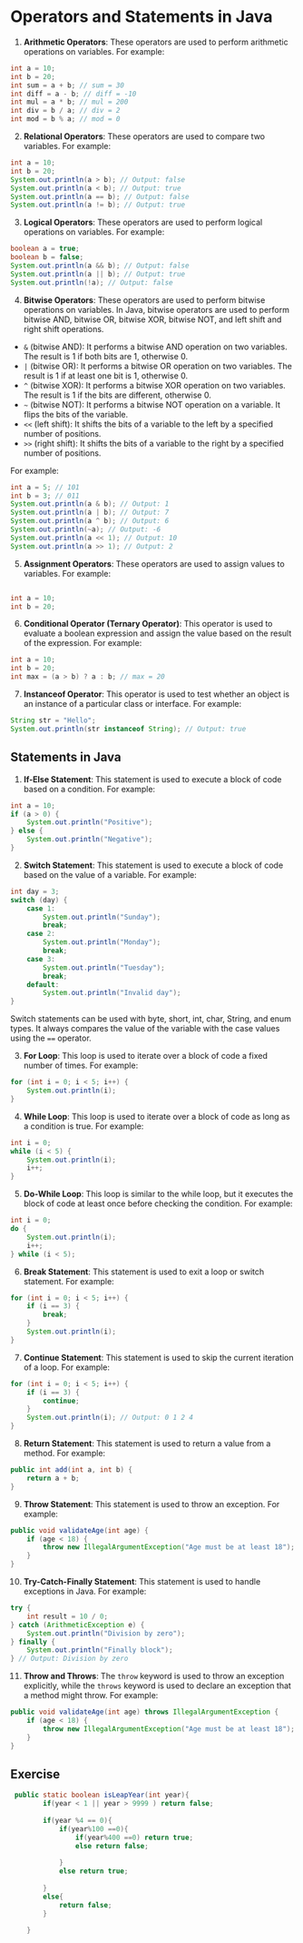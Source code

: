 # Operators and Statements in Java

1. **Arithmetic Operators**: These operators are used to perform arithmetic operations on variables. For example:

```java
int a = 10;
int b = 20;
int sum = a + b; // sum = 30
int diff = a - b; // diff = -10
int mul = a * b; // mul = 200
int div = b / a; // div = 2
int mod = b % a; // mod = 0
```

2. **Relational Operators**: These operators are used to compare two variables. For example:

```java
int a = 10;
int b = 20;
System.out.println(a > b); // Output: false
System.out.println(a < b); // Output: true
System.out.println(a == b); // Output: false
System.out.println(a != b); // Output: true
```

3. **Logical Operators**: These operators are used to perform logical operations on variables. For example:

```java
boolean a = true;
boolean b = false;
System.out.println(a && b); // Output: false
System.out.println(a || b); // Output: true
System.out.println(!a); // Output: false
```

4. **Bitwise Operators**: These operators are used to perform bitwise operations on variables.
In Java, bitwise operators are used to perform bitwise AND, bitwise OR, bitwise XOR, bitwise NOT, and left shift and right shift operations.

- `&` (bitwise AND): It performs a bitwise AND operation on two variables. The result is 1 if both bits are 1, otherwise 0.
- `|` (bitwise OR): It performs a bitwise OR operation on two variables. The result is 1 if at least one bit is 1, otherwise 0.
- `^` (bitwise XOR): It performs a bitwise XOR operation on two variables. The result is 1 if the bits are different, otherwise 0.
- `~` (bitwise NOT): It performs a bitwise NOT operation on a variable. It flips the bits of the variable.
- `<<` (left shift): It shifts the bits of a variable to the left by a specified number of positions.
- `>>` (right shift): It shifts the bits of a variable to the right by a specified number of positions.

For example:

```java
int a = 5; // 101
int b = 3; // 011
System.out.println(a & b); // Output: 1
System.out.println(a | b); // Output: 7
System.out.println(a ^ b); // Output: 6
System.out.println(~a); // Output: -6
System.out.println(a << 1); // Output: 10
System.out.println(a >> 1); // Output: 2
```

5. **Assignment Operators**: These operators are used to assign values to variables. For example:

```java

int a = 10;
int b = 20;
```

6. **Conditional Operator (Ternary Operator)**: This operator is used to evaluate a boolean expression and assign the value based on the result of the expression. For example:

```java
int a = 10;
int b = 20;
int max = (a > b) ? a : b; // max = 20
```

7. **Instanceof Operator**: This operator is used to test whether an object is an instance of a particular class or interface. For example:

```java
String str = "Hello";
System.out.println(str instanceof String); // Output: true
```

## Statements in Java

1. **If-Else Statement**: This statement is used to execute a block of code based on a condition. For example:

```java
int a = 10;
if (a > 0) {
    System.out.println("Positive");
} else {
    System.out.println("Negative");
}
```

2. **Switch Statement**: This statement is used to execute a block of code based on the value of a variable. For example:

```java
int day = 3;
switch (day) {
    case 1:
        System.out.println("Sunday");
        break;
    case 2:
        System.out.println("Monday");
        break;
    case 3:
        System.out.println("Tuesday");
        break;
    default:
        System.out.println("Invalid day");
}
```

Switch statements can be used with byte, short, int, char, String, and enum types. It always compares the value of the variable with the case values using the `==` operator.

3. **For Loop**: This loop is used to iterate over a block of code a fixed number of times. For example:

```java
for (int i = 0; i < 5; i++) {
    System.out.println(i);
}
```

4. **While Loop**: This loop is used to iterate over a block of code as long as a condition is true. For example:

```java
int i = 0;
while (i < 5) {
    System.out.println(i);
    i++;
}
```

5. **Do-While Loop**: This loop is similar to the while loop, but it executes the block of code at least once before checking the condition. For example:

```java
int i = 0;
do {
    System.out.println(i);
    i++;
} while (i < 5);
```

6. **Break Statement**: This statement is used to exit a loop or switch statement. For example:

```java
for (int i = 0; i < 5; i++) {
    if (i == 3) {
        break;
    }
    System.out.println(i);
}
```

7. **Continue Statement**: This statement is used to skip the current iteration of a loop. For example:

```java
for (int i = 0; i < 5; i++) {
    if (i == 3) {
        continue;
    }
    System.out.println(i); // Output: 0 1 2 4
}
```

8. **Return Statement**: This statement is used to return a value from a method. For example:

```java
public int add(int a, int b) {
    return a + b;
}
```

9. **Throw Statement**: This statement is used to throw an exception. For example:

```java
public void validateAge(int age) {
    if (age < 18) {
        throw new IllegalArgumentException("Age must be at least 18");
    }
}
```

10. **Try-Catch-Finally Statement**: This statement is used to handle exceptions in Java. For example:

```java
try {
    int result = 10 / 0;
} catch (ArithmeticException e) {
    System.out.println("Division by zero");
} finally {
    System.out.println("Finally block");
} // Output: Division by zero
```

11. **Throw and Throws**: The `throw` keyword is used to throw an exception explicitly, while the `throws` keyword is used to declare an exception that a method might throw. For example:

```java
public void validateAge(int age) throws IllegalArgumentException {
    if (age < 18) {
        throw new IllegalArgumentException("Age must be at least 18");
    }
}
```

## Exercise

```java
 public static boolean isLeapYear(int year){
        if(year < 1 || year > 9999 ) return false;
        
        if(year %4 == 0){
            if(year%100 ==0){
                if(year%400 ==0) return true;
                else return false;
                
            }
            else return true;
            
        }
        else{
            return false;
        }
        
    }
```
